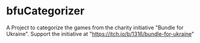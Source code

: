 # bfuCategorizer
A Project to categorize the games from the charity initiative "Bundle for Ukraine". Support the initiative at "https://itch.io/b/1316/bundle-for-ukraine"
